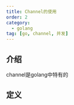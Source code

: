 ```yaml
---
title: Channel的使用
order: 2
category: 
  - golang
tag: [go, channel, 并发]
---
```


## 介绍
channel是golang中特有的

## 定义

